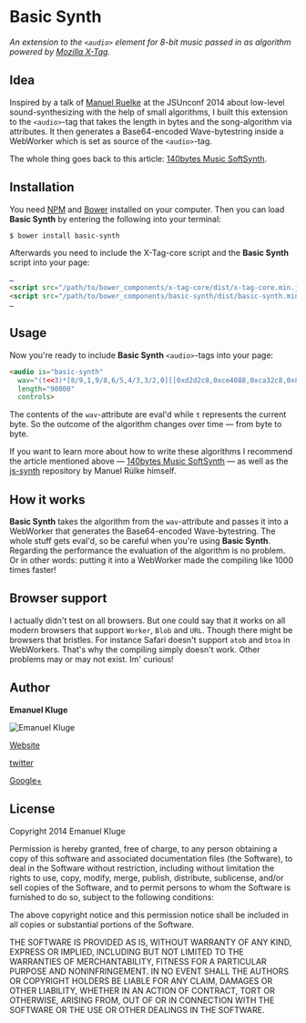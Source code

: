 Basic Synth
====

_An extension to the `<audio>` element for 8-bit music passed in as algorithm powered by [Mozilla X-Tag](http://x-tags.org/)._

## Idea

Inspired by a talk of [Manuel Ruelke](https://github.com/homecoded) at the JSUnconf 2014 about low-level sound-synthesizing with the help of small algorithms, I built this extension to the `<audio>`-tag that takes the length in bytes and the song-algorithm via attributes. It then generates a Base64-encoded Wave-bytestring inside a WebWorker which is set as source of the `<audio>`-tag.

The whole thing goes back to this article: [140bytes Music SoftSynth](http://www.p01.org/releases/140bytes_music_softSynth/).

## Installation

You need [NPM](https://www.npmjs.org/) and [Bower](http://bower.io/) installed on your computer. Then you can load **Basic Synth** by entering the following into your terminal:

```bash
$ bower install basic-synth
```

Afterwards you need to include the X-Tag-core script and the **Basic Synth** script into your page:

```html
…
<script src="/path/to/bower_components/x-tag-core/dist/x-tag-core.min.js"></script>
<script src="/path/to/bower_components/basic-synth/dist/basic-synth.min.js"></script>
…
```

## Usage

Now you're ready to include **Basic Synth** `<audio>`-tags into your page:

```html
<audio is="basic-synth"
  wav="(t<<3)*[8/9,1,9/8,6/5,4/3,3/2,0][[0xd2d2c8,0xce4088,0xca32c8,0x8e4009][t>>14&3]>>(0x3dbe4688>>((t>>10&15)>9?18:t>>10&15)*3&7)*3&7]&255"
  length="90000"
  controls>
```

The contents of the `wav`-attribute are eval'd while `t` represents the current byte. So the outcome of the algorithm changes over time — from byte to byte.

If you want to learn more about how to write these algorithms I recommend the article mentioned above — [140bytes Music SoftSynth](http://www.p01.org/releases/140bytes_music_softSynth/) — as well as the [js-synth](https://github.com/homecoded/js-synth/) repository by Manuel Rülke himself.

## How it works

**Basic Synth** takes the algorithm from the `wav`-attribute and passes it into a WebWorker that generates the Base64-encoded Wave-bytestring. The whole stuff gets eval'd, so be careful when you're using **Basic Synth**. Regarding the performance the evaluation of the algorithm is no problem. Or in other words: putting it into a WebWorker made the compiling like 1000 times faster!

## Browser support

I actually didn't test on all browsers. But one could say that it works on all modern browsers that support `Worker`, `Blob` and `URL`. Though there might be browsers that bristles. For instance Safari doesn't support `atob` and `btoa` in WebWorkers. That's why the compiling simply doesn't work. Other problems may or may not exist. Im' curious!

## Author

**Emanuel Kluge**

![Emanuel Kluge](https://2.gravatar.com/avatar/4f965f0d32998cdf5b3576241aff3929?d=https%3A%2F%2Fidenticons.github.com%2Ff84c85567eb0521955aa7e52fa14d260.png&r=x&s=120)

[Website](http://www.emanuel-kluge.de/)

[twitter](https://twitter.com/Herschel_R)

[Google+](https://plus.google.com/+EmanuelKluge)

## License

Copyright 2014 Emanuel Kluge

Permission is hereby granted, free of charge, to any person obtaining a copy of this software and associated documentation files (the Software), to deal in the Software without restriction, including without limitation the rights to use, copy, modify, merge, publish, distribute, sublicense, and/or sell copies of the Software, and to permit persons to whom the Software is furnished to do so, subject to the following conditions:

The above copyright notice and this permission notice shall be included in all copies or substantial portions of the Software.

THE SOFTWARE IS PROVIDED AS IS, WITHOUT WARRANTY OF ANY KIND, EXPRESS OR IMPLIED, INCLUDING BUT NOT LIMITED TO THE WARRANTIES OF MERCHANTABILITY, FITNESS FOR A PARTICULAR PURPOSE AND NONINFRINGEMENT. IN NO EVENT SHALL THE AUTHORS OR COPYRIGHT HOLDERS BE LIABLE FOR ANY CLAIM, DAMAGES OR OTHER LIABILITY, WHETHER IN AN ACTION OF CONTRACT, TORT OR OTHERWISE, ARISING FROM, OUT OF OR IN CONNECTION WITH THE SOFTWARE OR THE USE OR OTHER DEALINGS IN THE SOFTWARE.